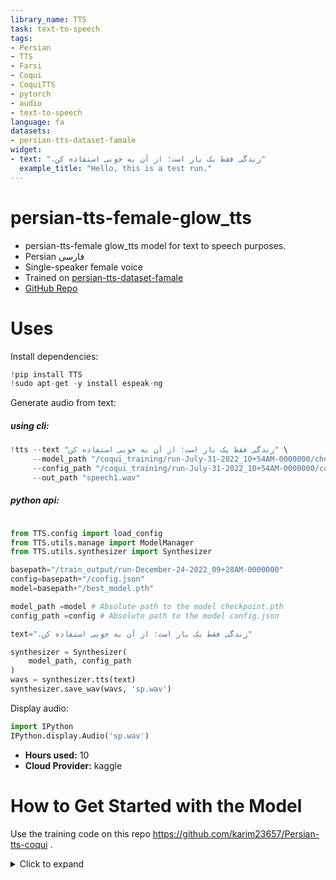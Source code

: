 ```yaml
---
library_name: TTS
task: text-to-speech
tags:
- Persian
- TTS
- Farsi
- Coqui
- CoquiTTS
- pytorch
- audio
- text-to-speech
language: fa
datasets:
- persian-tts-dataset-famale
widget:
- text: ".زندگی فقط یک بار است؛ از آن به خوبی استفاده کن"
  example_title: "Hello, this is a test run."
---
```


# **persian-tts-female-glow_tts**

- persian-tts-female glow_tts model for text to speech purposes.
- Persian  فارسی
- Single-speaker female voice
- Trained on [persian-tts-dataset-famale](https://www.kaggle.com/datasets/magnoliasis/persian-tts-dataset-famale)
- [GitHub Repo](https://github.com/karim23657/Persian-tts-coqui)
# **Uses**

Install dependencies:
```python
!pip install TTS
!sudo apt-get -y install espeak-ng
```

Generate audio from text:

##### using cli:
```python
!tts --text "زندگی فقط یک بار است؛ از آن به خوبی استفاده کن" \
     --model_path "/coqui_training/run-July-31-2022_10+54AM-0000000/checkpoint_24000.pth" \
     --config_path "/coqui_training/run-July-31-2022_10+54AM-0000000/config.json" \
     --out_path "speech1.wav"
```
##### python api:

```python

from TTS.config import load_config
from TTS.utils.manage import ModelManager
from TTS.utils.synthesizer import Synthesizer

basepath="/train_output/run-December-24-2022_09+28AM-0000000"
config=basepath+"/config.json" 
model=basepath+"/best_model.pth"

model_path =model # Absolute path to the model checkpoint.pth
config_path =config # Absolute path to the model config.json

text=".زندگی فقط یک بار است؛ از آن به خوبی استفاده کن"

synthesizer = Synthesizer(
    model_path, config_path
)
wavs = synthesizer.tts(text)
synthesizer.save_wav(wavs, 'sp.wav')
```
Display audio:


```python
import IPython
IPython.display.Audio('sp.wav')
```


- **Hours used:** 10
- **Cloud Provider:** kaggle



# **How to Get Started with the Model**

Use the training code on this repo https://github.com/karim23657/Persian-tts-coqui .

<details>
<summary> Click to expand </summary>

More information needed

</details>
